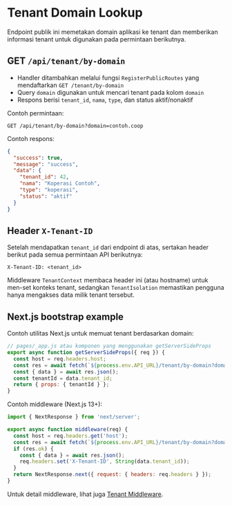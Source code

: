 # Tenant Domain Lookup

Endpoint publik ini memetakan domain aplikasi ke tenant dan memberikan informasi tenant untuk digunakan pada permintaan berikutnya.

## GET `/api/tenant/by-domain`

- Handler ditambahkan melalui fungsi `RegisterPublicRoutes` yang mendaftarkan `GET /tenant/by-domain`
- Query `domain` digunakan untuk mencari tenant pada kolom `domain`
- Respons berisi `tenant_id`, `nama`, `type`, dan status aktif/nonaktif

Contoh permintaan:

```
GET /api/tenant/by-domain?domain=contoh.coop
```

Contoh respons:

```json
{
  "success": true,
  "message": "success",
  "data": {
    "tenant_id": 42,
    "nama": "Koperasi Contoh",
    "type": "koperasi",
    "status": "aktif"
  }
}
```

## Header `X-Tenant-ID`

Setelah mendapatkan `tenant_id` dari endpoint di atas, sertakan header berikut pada semua permintaan API berikutnya:

```
X-Tenant-ID: <tenant_id>
```

Middleware `TenantContext` membaca header ini (atau hostname) untuk men-set konteks tenant, sedangkan `TenantIsolation` memastikan pengguna hanya mengakses data milik tenant tersebut.

## Next.js bootstrap example

Contoh utilitas Next.js untuk memuat tenant berdasarkan domain:

```javascript
// pages/_app.js atau komponen yang menggunakan getServerSideProps
export async function getServerSideProps({ req }) {
  const host = req.headers.host;
  const res = await fetch(`${process.env.API_URL}/tenant/by-domain?domain=${host}`);
  const { data } = await res.json();
  const tenantId = data.tenant_id;
  return { props: { tenantId } };
}
```

Contoh middleware (Next.js 13+):

```javascript
import { NextResponse } from 'next/server';

export async function middleware(req) {
  const host = req.headers.get('host');
  const res = await fetch(`${process.env.API_URL}/tenant/by-domain?domain=${host}`);
  if (res.ok) {
    const { data } = await res.json();
    req.headers.set('X-Tenant-ID', String(data.tenant_id));
  }
  return NextResponse.next({ request: { headers: req.headers } });
}
```

Untuk detail middleware, lihat juga [Tenant Middleware](tenant_middleware.md).
